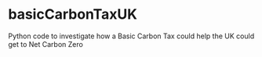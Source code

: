 # basicCarbonTaxUK
Python code to investigate how a Basic Carbon Tax could help the UK could get to Net Carbon Zero
